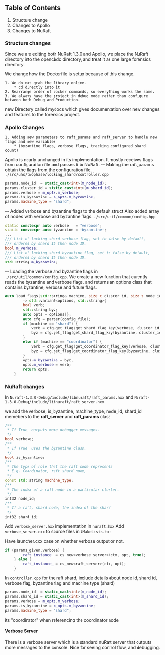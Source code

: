 ## Table of Contents
 1. Structure change
 2. Changes to Apollo
 3. Changes to NuRaft
### Structure changes
Since we are editing both NuRaft 1.3.0 and Apollo, we place the NuRaft directory into the opencbdc directory, and treat it as one large forensics directory.

We change how the Dockerfile is setup because of this change.

    1. We do not grab the library online.
        * cd directly into it
    2. Rearrange order of docker commands, so everything works the same. 
    3. We always have the project in debug mode rather than configure between both Debug and Production.
new Directory called mydocs which gives documentation over new changes and features to the forensics project. 
### Apollo Changes
    1. Adding new parameters to raft_params and raft_server to handle new flags and new variables
        * (byzantine flags, verbose flags, tracking configured shard count)
Apollo is nearly unchanged in its implementation. It mostly receives flags from configuration file and passes it to NuRaft. 
-- Making the raft_params obtain the flags from the configuration file. 
`./src/uhs/twophase/locking_shard/controller.cpp`

```cpp
params.node_id  = static_cast<int>(m_node_id);
params.cluster_id = static_cast<int>(m_shard_id);
params.verbose = m_opts.m_verbose;
params.is_byzantine = m_opts.m_byzantine;  
params.machine_type = "shard";
```

-- Added verbose and byzantine flags to the default struct
Also added array of nodes with verbose and byzantine flags.
`./src/util/common/config.hpp`
```cpp
static constexpr auto verbose   = "verbose";
static constexpr auto byzantine = "byzantine";
...
/// List of locking shard verbose flag, set to false by default, 
/// ordered by shard ID then node ID. 
bool m_verbose;
/// List of locking shard byzantine flag, set to false by default, 
/// ordered by shard ID then node ID. 
std::string m_byzantine;
```

-- Loading the verbose and byzantine flags in `./src/util/common/config.cpp`. We create a new function that curently reads the byzantine and verbose flags. and returns an options class that contains byzantine, verbose and future flags.
```cpp 
auto load_flags(std::string& machine, size_t cluster_id, size_t node_id, std::string& config_file) 
        -> std::variant<options, std::string>{
        bool verb;
        std::string byz;
        auto opts = options{};
        auto cfg = parser(config_file);
        if (machine == "shard") {
            verb = cfg.get_flag(get_shard_flag_key(verbose, cluster_id, node_id)) == "true";
            byz = cfg.get_flag(get_shard_flag_key(byzantine, cluster_id, node_id));
        }
        else if (machine == "coordinator") {
            verb = cfg.get_flag(get_coordinator_flag_key(verbose, cluster_id, node_id)) == "true";
            byz = cfg.get_flag(get_coordinator_flag_key(byzantine, cluster_id, node_id));
        }
        opts.m_byzantine = byz;
        opts.m_verbose = verb;
        return opts; 
    }
```
### NuRaft changes

In `Nuraft-1.3.0-Debug/include/libnuraft/raft_params.hxx` and `Nuraft-1.3.0-Debug/include/libnuraft/raft_server.hxx`

we add the verbose, is_byzantine, machine_type, node_id, shard_id memebers to the **raft_server** and **raft_params** class
```cpp
/**
 * If True, outputs more debugger messages.
 */
bool verbose; 
/**
 * If True, uses the byzantine class.
 */
bool is_byzantine;
/**
 * The type of role that the raft node represents
 * E.g. Coordinator, raft shard node, 
 */
const std::string machine_type;
/**
 * The index of a raft node in a particular cluster.
 */
int32 node_id;
/**
 * If a raft, shard node, the index of the shard
 */
int32 shard_id; 
```

Add `verbose_server.hxx` implementation in `nuraft.hxx`
Add `verbose_server.cxx` to source files in `CMakeLists.txt`

Have launcher.cxx case on whether verbose output or not.
```cpp
if (params_given.verbose) {
        raft_instance_ = cs_new<verbose_server>(ctx, opt, true);
    } else {
        raft_instance_ = cs_new<raft_server>(ctx, opt);
    }
```

In `controller.cpp` for the raft shard,
include details about node id, shard id, verbose flag, byzantine flag and machine type (shard)
```cpp
params.node_id  = static_cast<int>(m_node_id);
params.shard_id = static_cast<int>(m_shard_id);
params.verbose = m_opts.m_verbose;
params.is_byzantine = m_opts.m_byzantine; 
params.machine_type = "shard";   
```
its "coordinator" when referencing the coordinator node

#### Verbose Server
There is a verbose server which is a standard nuRaft server that outputs more messages to the console. Nice for seeing control flow, and debugging. 
